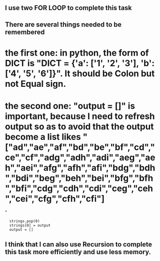 ## I use two FOR LOOP to complete this task
## There are several things needed to be remembered
# the first one: in python, the form of DICT is "DICT = {'a': ['1', '2', '3'], 'b': ['4', '5', '6']}". It should be Colon but not Equal sign.
# the second one: "output = []" is important, because I need to refresh output so as to avoid that the output become a list likes "["ad","ae","af","bd","be","bf","cd","ce","cf","adg","adh","adi","aeg","aeh","aei","afg","afh","afi","bdg","bdh","bdi","beg","beh","bei","bfg","bfh","bfi","cdg","cdh","cdi","ceg","ceh","cei","cfg","cfh","cfi"]
"
```
  strings.pop(0)
  strings[0] = output
  output = []
```
## I think that I can also use Recursion to complete this task more efficiently and use less memory.
